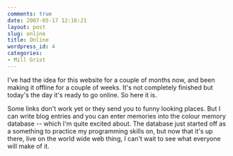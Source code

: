 ```yaml
---
comments: true
date: 2007-05-17 12:16:21
layout: post
slug: online
title: Online
wordpress_id: 4
categories:
- Mill Grist
---
```


I've had the idea for this website for a couple of months now, and been making it offline for a couple of weeks. It's not completely finished but today's the day it's ready to go online. So here it is.

Some links don't work yet or they send you to funny looking places. But I can write blog entries and you can enter memories into the colour memory database -- which I'm quite excited about. The database just started off as a something to practice my programming skills on, but now that it's up there, live on the world wide web thing, I can't wait to see what everyone will make of it.
